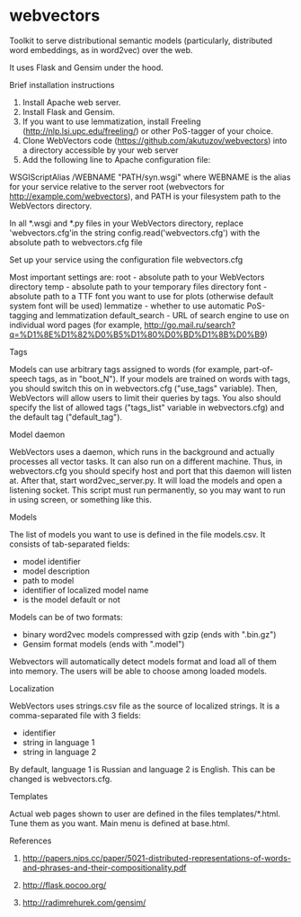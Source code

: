 # webvectors
Toolkit to serve distributional semantic models (particularly, distributed word embeddings, as in word2vec) over the web.

It uses Flask and Gensim under the hood.

Brief installation instructions

1. Install Apache web server.
2. Install Flask and Gensim.
3. If you want to use lemmatization, install Freeling (http://nlp.lsi.upc.edu/freeling/) or other PoS-tagger of your choice.
4. Clone WebVectors code (https://github.com/akutuzov/webvectors) into a directory accessible by your web server
5. Add the following line to Apache configuration file:

WSGIScriptAlias /WEBNAME "PATH/syn.wsgi"
where WEBNAME is the alias for your service relative to the server root (webvectors for http://example.com/webvectors), and PATH is your filesystem path to the WebVectors directory.

In all *.wsgi and *.py files in your WebVectors directory, replace 'webvectors.cfg'in the string
config.read('webvectors.cfg')
with the absolute path to webvectors.cfg file

Set up your service using the configuration file webvectors.cfg

Most important settings are:
root - absolute path to your WebVectors directory
temp - absolute path to your temporary files directory
font - absolute path to a TTF font you want to use for plots (otherwise default system font will be used)
lemmatize - whether to use automatic PoS-tagging and lemmatization
default_search - URL of search engine to use on individual word pages (for example, http://go.mail.ru/search?q=%D1%8E%D1%82%D0%B5%D1%80%D0%BD%D1%8B%D0%B9)

Tags

Models can use arbitrary tags assigned to words (for example, part-of-speech tags, as in "boot_N"). If your models are trained on words with tags, you should switch this on in webvectors.cfg ("use_tags" variable).
Then, WebVectors will allow users to limit their queries by tags. You also should specify the list of allowed tags ("tags_list" variable in webvectors.cfg) and the default tag ("default_tag").

Model daemon

WebVectors uses a daemon, which runs in the background and actually processes all vector tasks. It can also run on a different machine.
Thus, in webvectors.cfg you should specify host and port that this daemon will listen at.
After that, start word2vec_server.py. It will load the models and open a listening socket. This script must run permanently, so you may want to run in using screen, or something like this.

Models

The list of models you want to use is defined in the file models.csv. It consists of tab-separated fields:
- model identifier
- model description
- path to model
- identifier of localized model name
- is the model default or not

Models can be of two formats:
- binary word2vec models compressed with gzip (ends with ".bin.gz")
- Gensim format models (ends with ".model")

Webvectors will automatically detect models format and load all of them into memory. The users will be able to choose among loaded models.

Localization

WebVectors uses strings.csv file as the source of localized strings. It is a comma-separated file with 3 fields:
- identifier
- string in language 1
- string in language 2

By default, language 1 is Russian and language 2 is English. This can be changed is webvectors.cfg.

Templates

Actual web pages shown to user are defined in the files templates/*.html.
Tune them as you want. Main menu is defined at base.html.


References

1. http://papers.nips.cc/paper/5021-distributed-representations-of-words-and-phrases-and-their-compositionality.pdf

2. http://flask.pocoo.org/

3. http://radimrehurek.com/gensim/


